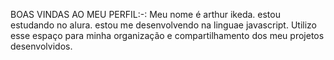 BOAS VINDAS AO MEU PERFIL:-:
Meu nome é arthur ikeda.
estou estudando no alura.
estou me desenvolvendo na linguae javascript.
Utilizo esse espaço para minha organização e compartilhamento dos meu projetos desenvolvidos.
